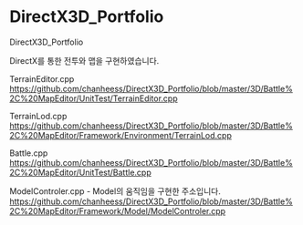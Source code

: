 # DirectX3D_Portfolio
 DirectX3D_Portfolio


DirectX를 통한 전투와 맵을 구현하였습니다.

TerrainEditor.cpp
https://github.com/chanheess/DirectX3D_Portfolio/blob/master/3D/Battle%2C%20MapEditor/UnitTest/TerrainEditor.cpp


TerrainLod.cpp
https://github.com/chanheess/DirectX3D_Portfolio/blob/master/3D/Battle%2C%20MapEditor/Framework/Environment/TerrainLod.cpp



Battle.cpp
https://github.com/chanheess/DirectX3D_Portfolio/blob/master/3D/Battle%2C%20MapEditor/UnitTest/Battle.cpp


ModelControler.cpp  -  Model의 움직임을 구현한 주소입니다.
https://github.com/chanheess/DirectX3D_Portfolio/blob/master/3D/Battle%2C%20MapEditor/Framework/Model/ModelControler.cpp



